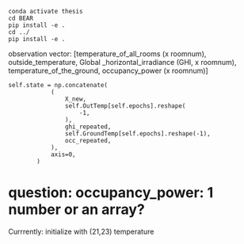 ```
conda activate thesis
cd BEAR
pip install -e .
cd ../
pip install -e .
```
observation vector:
[temperature_of_all_rooms (x roomnum), outside_temperature, Global _horizontal_irradiance (GHI, x roomnum), temperature_of_the_ground, occupancy_power (x roomnum)]

```
self.state = np.concatenate(
            (
                X_new,
                self.OutTemp[self.epochs].reshape(
                    -1,
                ),
                ghi_repeated,
                self.GroundTemp[self.epochs].reshape(-1),
                occ_repeated,
            ),
            axis=0,
        )
```

# question: occupancy_power: 1 number or an array?

Currrently: initialize with (21,23) temperature